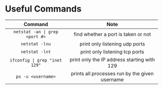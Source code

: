 # Useful Commands

| Command       | Note          | 
|:-------------:|:-------------:| 
| `netstat -an \| grep <port #>` | find whether a port is taken or not |
|`netstat -lnu` | print only listening udp ports |
|`netstat -lnt` | print only listening tcp ports |
|`ifconfig \| grep "inet 129"` | print only the IP address starting with 129 |
|`ps -u <username>` | prints all processes run by the given username |
